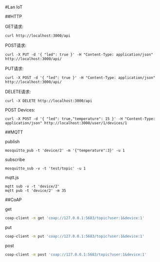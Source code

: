 #Lan IoT

##HTTP 

GET请求:

```
curl http://localhost:3000/api
```

POST请求:

```
curl -X PUT -d '{ "led": true }' -H "Content-Type: application/json" http://localhost:3000/api/
```

PUT请求:

```
curl -X POST -d '{ "led": true }' -H "Content-Type: application/json" http://localhost:3000/api/
```

DELETE请求:

```
curl -X DELETE http://localhost:3000/api
```


POST Devices:

```
curl -X POST -d '{ "led": true,"temperature": 15 }' -H "Content-Type: application/json" http://localhost:3000/user/1/devices/1
```

##MQTT

publish

```
mosquitto_pub -t 'device/2' -m '{"temperature":3}' -u 1
```

subscribe

```
mosquitto_sub -v -t 'test/topic' -u 1
```

mqtt.js

```
mqtt sub -v -t 'device/2'
mqtt pub -t 'device/2' -m 35
```    

##CoAP

get

```bash
coap-client -m get 'coap://127.0.0.1:5683/topic?user:1&device:1'
```

put

```bash
coap-client -m put 'coap://127.0.0.1:5683/topic?user:1&device:1'
```

post

```bash
coap-client -m post 'coap://127.0.0.1:5683/topic?user:1&device:1'
```